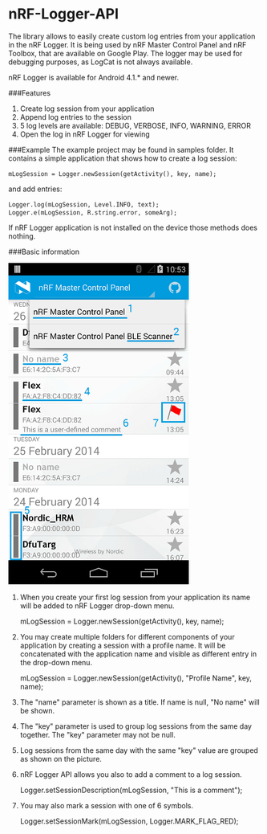 nRF-Logger-API
==============

The library allows to easily create custom log entries from your application in the nRF Logger. It is being used by nRF Master Control Panel and nRF Toolbox, that are available on Google Play.
The logger may be used for debugging purposes, as LogCat is not always available.

nRF Logger is available for Android 4.1.* and newer.

###Features
1. Create log session from your application
2. Append log entries to the session
3. 5 log levels are available: DEBUG, VERBOSE, INFO, WARNING, ERROR
4. Open the log in nRF Logger for viewing

###Example
The example project may be found in samples folder. It contains a simple application that shows how to create a log session:

    mLogSession = Logger.newSession(getActivity(), key, name);
	
and add entries:

    Logger.log(mLogSession, Level.INFO, text);
    Logger.e(mLogSession, R.string.error, someArg);
   
If nRF Logger application is not installed on the device those methods does nothing.

###Basic information

![Logger Image](.assets/logger.png)

1. When you create your first log session from your application its name will be added to nRF Logger drop-down menu.

    mLogSession = Logger.newSession(getActivity(), key, name);
	
2. You may create multiple folders for different components of your application by creating a session with a profile name. It will be concatenated with the application name and visible as different entry in the drop-down menu.

    mLogSession = Logger.newSession(getActivity(), "Profile Name", key, name);
	
3. The "name" parameter is shown as a title. If name is null, "No name" will be shown.
4. The "key" parameter is used to group log sessions from the same day together. The "key" parameter may not be null.
5. Log sessions from the same day with the same "key" value are grouped as shown on the picture.
6. nRF Logger API allows you also to add a comment to a log session.

    Logger.setSessionDescription(mLogSession, "This is a comment");

7. You may also mark a session with one of 6 symbols.

    Logger.setSessionMark(mLogSession, Logger.MARK_FLAG_RED);